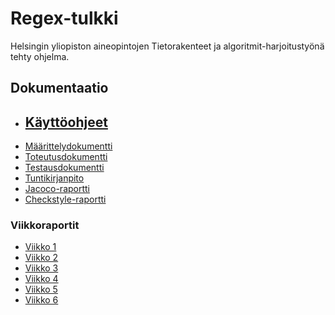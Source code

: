 # Regex-tulkki

Helsingin yliopiston aineopintojen Tietorakenteet ja algoritmit-harjoitustyönä tehty ohjelma. 

## Dokumentaatio

* ## [Käyttöohjeet](/dokumentaatio/kayttikset.md)
* [Määrittelydokumentti](/dokumentaatio/maarittelydoc.md)
* [Toteutusdokumentti](/dokumentaatio/toteutusdoc.md)
* [Testausdokumentti](/dokumentaatio/testausdoc.md)
* [Tuntikirjanpito](/dokumentaatio/tuntikirjanpito.md)
* [Jacoco-raportti](https://htmlpreview.github.io/?https://github.com/LinAksel/tiralabra-regex/blob/master/dokumentaatio/jacoco/index.html)
* [Checkstyle-raportti](https://htmlpreview.github.io/?https://github.com/LinAksel/tiralabra-regex/blob/master/dokumentaatio/checkstyle.html)

### Viikkoraportit

* [Viikko 1](/dokumentaatio/viikkoraportti1.md)
* [Viikko 2](/dokumentaatio/viikkoraportti2.md)
* [Viikko 3](/dokumentaatio/viikkoraportti3.md)
* [Viikko 4](/dokumentaatio/viikkoraportti4.md)
* [Viikko 5](/dokumentaatio/viikkoraportti5.md)
* [Viikko 6](/dokumentaatio/viikkoraportti6.md)
